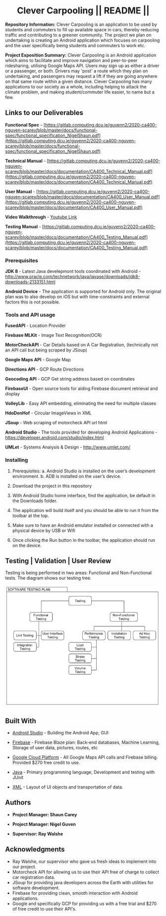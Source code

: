 <div align="center">
  
# Clever Carpooling || README ||

</div>

**Repository Information:**
Clever Carpooling is an application to be used by students and commuters to fill up available space in cars, thereby reducing traffic and contributing to a greener community. The project we plan on undertaking is creating an Android application which focuses on carpooling and the user specifically being students and commuters to work etc.

**Project Exposition Summary:**
Clever Carpooling is an Android application which aims to facilitate and improve navigation and peer-to-peer ridesharing, utilising Google Maps API. Users may sign up as either a driver or a passenger, or both. Drivers may 'post' a route which they plan on undertaking, and passengers may request a lift if they are going anywhere on that same route within a given distance. Clever Carpooling has many applications to our society as a whole, including helping to attack the climate problem, and making student/commuter life easier, to name but a few.

## Links to our Deliverables

**Functional Spec**     - [https://gitlab.computing.dcu.ie/guvenn2/2020-ca400-nguven-scarey/blob/master/docs/functional-spec/functional_specification_NigelShaun.pdf](https://gitlab.computing.dcu.ie/guvenn2/2020-ca400-nguven-scarey/blob/master/docs/functional-spec/functional_specification_NigelShaun.pdf)
                    
**Technical Manual**    - [https://gitlab.computing.dcu.ie/guvenn2/2020-ca400-nguven-scarey/blob/master/docs/documentation/CA400_Technical_Manual.pdf](https://gitlab.computing.dcu.ie/guvenn2/2020-ca400-nguven-scarey/blob/master/docs/documentation/CA400_Technical_Manual.pdf)

**User Manual**         - [https://gitlab.computing.dcu.ie/guvenn2/2020-ca400-nguven-scarey/blob/master/docs/documentation/CA400_User_Manual.pdf](https://gitlab.computing.dcu.ie/guvenn2/2020-ca400-nguven-scarey/blob/master/docs/documentation/CA400_User_Manual.pdf)

**Video Walkthrough**   - [Youtube Link](https://www.youtube.com/watch?v=VEZHKLOzXYo)

**Testing Manual**      - [https://gitlab.computing.dcu.ie/guvenn2/2020-ca400-nguven-scarey/blob/master/docs/documentation/CA400_Testing_Manual.pdf](https://gitlab.computing.dcu.ie/guvenn2/2020-ca400-nguven-scarey/blob/master/docs/documentation/CA400_Testing_Manual.pdf)

### Prerequisites

**JDK 8**           - Latest Java develepmont tools coordinated with Android    - http://www.oracle.com/technetwork/java/javase/downloads/jdk8-downloads-2133151.html

**Android Device**  - The application is supported for Android only. The original plan was to also develop on iOS but with time-constraints and external factors this is not possible.

### Tools and API usage

**FusedAPI**        - Location Provider

**Firebase MLKit**  - Image Text Recognition(OCR)

**MotorCheckAPI**   - Car Details based on A Car Registration, (technically not an API call but being scraped by JSoup)

**Google Maps API** - Google Map

**Directions API**  - GCP Route Directions

**Geocoding API**   - GCP Get string address based on coordinates

**FirebaseUI**      - Open source tools for aiding Firebase document retrieval and display

**VolleyLib**       - Easy API embedding, eliminating the need for multiple classes

**HdoDenHof**       - Circular ImageViews in XML

**JSoup**           - Web scraping of motorcheck API url html

**Android Studio**  - The tools provided for developing Android Applications    - https://developer.android.com/studio/index.html

**UMLet**           - Systems Analysis & Design                                 - http://www.umlet.com/

### Installing

1.	Prerequisites:
    a.	Android Studio is installed on the user’s development environment.
    b.	ADB is installed on the user’s device.

2. Download the project in this repository
3. With Android Studio home interface, find the application, be default in the Downloads folder.
4. The application will build itself and you should be able to run it from the toolbar at the top. 
5. Make sure to have an Android emulator installed or connected with a physical device by USB or Wifi
6. Once clicking the Run button in the toolbar, the application should run on the device.


## Testing | Validation | User Review

Testing is being performed in two areas: Functional and Non-Functional tests. The diagram shows our testing tree.

![](res/SSADM/testingplan_PNG.png)


## Built With

* [Android Studio](https://developer.android.com/studio/index.html) - Building the Android App, GUI

* [Firebase](https://firebase.google.com/) - Firebase Blaze plan: Back-end databases, Machine Learning, Storage of user data, pictures, routes, etc

* [Google Cloud Platform](https://cloud.google.com/) - All Google Maps API calls and Firebase billing. Provided $270 free credit to use.

* [Java](https://www.java.com/en/) - Primary programming language, Development and testing with JUnit

* [XML](https://en.wikipedia.org/wiki/XML) - Layout of UI objects and transportation of data.


## Authors

* **Project Manager: Shaun Carey** 

* **Project Manager: Nigel Guven** 

* **Supervisor: Ray Walshe** 

## Acknowledgments

* Ray Walshe, our supervisor who gave us fresh ideas to implement into our project.
* Motorcheck API for allowing us to use their API free of charge to collect car registration data.
* JSoup for providing java developers across the Earth with utilities for software development.
* Firebase for providing clean, smooth interaction with Android applications.
* Google and specifically GCP for providing us with a free trial and $270 of free credit to use their API's.
